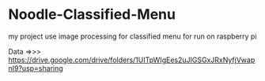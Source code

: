 # Noodle-Classified-Menu
my project use image processing for classified menu for run on raspberry pi

Data =>>> https://drive.google.com/drive/folders/1UITpWIgEes2uJIGSGxJRxNyfjVwapnI9?usp=sharing
